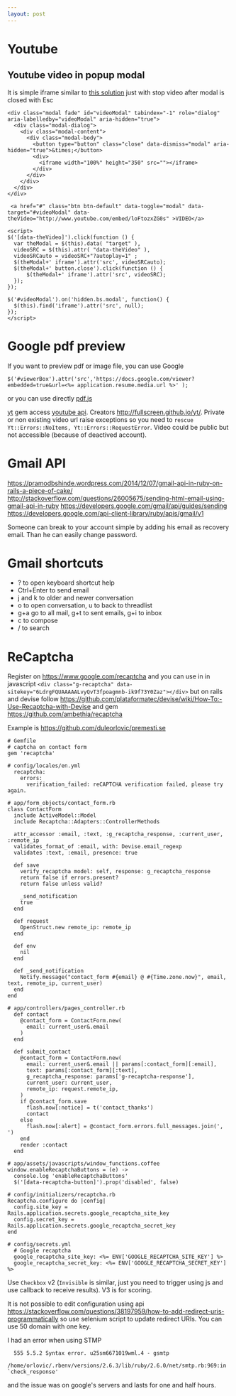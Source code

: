 ```yaml
---
layout: post
---
```


# Youtube

## Youtube video in popup modal

It is simple iframe similar to [this
solution](http://jsfiddle.net/jeremykenedy/h8daS/1/) just with stop video after
modal is closed with Esc

~~~
<div class="modal fade" id="videoModal" tabindex="-1" role="dialog" aria-labelledby="videoModal" aria-hidden="true">
  <div class="modal-dialog">
    <div class="modal-content">
      <div class="modal-body">
        <button type="button" class="close" data-dismiss="modal" aria-hidden="true">&times;</button>
        <div>
          <iframe width="100%" height="350" src=""></iframe>
        </div>
      </div>
    </div>
  </div>
</div>

 <a href="#" class="btn btn-default" data-toggle="modal" data-target="#videoModal" data-theVideo="http://www.youtube.com/embed/loFtozxZG0s" >VIDEO</a>

<script>
$('[data-theVideo]').click(function () {
  var theModal = $(this).data( "target" ),
  videoSRC = $(this).attr( "data-theVideo" ), 
  videoSRCauto = videoSRC+"?autoplay=1" ;
  $(theModal+' iframe').attr('src', videoSRCauto);
  $(theModal+' button.close').click(function () {
      $(theModal+' iframe').attr('src', videoSRC);
  });
});

$('#videoModal').on('hidden.bs.modal', function() {
  $(this).find('iframe').attr('src', null);
});
</script>
~~~

# Google pdf preview

If you want to preview pdf or image file, you can use Google 

~~~
$('#viewerBox').attr('src','https://docs.google.com/viewer?embedded=true&url=<%= application.resume.media.url %>' );
~~~


or you can use directly [pdf.js](http://mozilla.github.io/pdf.js/getting_started/)

[yt](https://github.com/Fullscreen/yt) gem access [youtube
api](https://developers.google.com/youtube/). Creators
<http://fullscreen.github.io/yt/>. Private or non existing video url raise
exceptions so you need to `rescue Yt::Errors::NoItems,
Yt::Errors::RequestError`. Video could be public but not accessible (because of
deactived account).

# Gmail API

https://pramodbshinde.wordpress.com/2014/12/07/gmail-api-in-ruby-on-rails-a-piece-of-cake/
http://stackoverflow.com/questions/26005675/sending-html-email-using-gmail-api-in-ruby
https://developers.google.com/gmail/api/guides/sending
https://developers.google.com/api-client-library/ruby/apis/gmail/v1

Someone can break to your account simple by adding his email as recovery email.
Than he can easily change password.

# Gmail shortcuts

* ? to open keyboard shortcut help
* Ctrl+Enter to send email
* j and k to older and newer conversation
* o to open conversation, u to back to threadlist
* g+a go to all mail, g+t to sent emails, g+i to inbox
* c to compose
* / to search

# ReCaptcha

Register on <https://www.google.com/recaptcha> and you can use in in javascript
`<div class="g-recaptcha" data-sitekey="6LdrgFQUAAAAALvyQvT3fpoagmnb-ik9f73Y0Zaz"></div>`
but on rails and devise follow
<https://github.com/plataformatec/devise/wiki/How-To:-Use-Recaptcha-with-Devise>
and gem <https://github.com/ambethia/recaptcha>

Example is https://github.com/duleorlovic/premesti.se

```
# Gemfile
# captcha on contact form
gem 'recaptcha'

# config/locales/en.yml
  recaptcha:
    errors:
      verification_failed: reCAPTCHA verification failed, please try again.

# app/form_objects/contact_form.rb
class ContactForm
  include ActiveModel::Model
  include Recaptcha::Adapters::ControllerMethods

  attr_accessor :email, :text, :g_recaptcha_response, :current_user, :remote_ip
  validates_format_of :email, with: Devise.email_regexp
  validates :text, :email, presence: true

  def save
    verify_recaptcha model: self, response: g_recaptcha_response
    return false if errors.present?
    return false unless valid?

    _send_notification
    true
  end

  def request
    OpenStruct.new remote_ip: remote_ip
  end

  def env
    nil
  end

  def _send_notification
    Notify.message("contact_form #{email} @ #{Time.zone.now}", email, text, remote_ip, current_user)
  end
end

# app/controllers/pages_controller.rb
  def contact
    @contact_form = ContactForm.new(
      email: current_user&.email
    )
  end

  def submit_contact
    @contact_form = ContactForm.new(
      email: current_user&.email || params[:contact_form][:email],
      text: params[:contact_form][:text],
      g_recaptcha_response: params['g-recaptcha-response'],
      current_user: current_user,
      remote_ip: request.remote_ip,
    )
    if @contact_form.save
      flash.now[:notice] = t('contact_thanks')
      contact
    else
      flash.now[:alert] = @contact_form.errors.full_messages.join(', ')
    end
    render :contact
  end

# app/assets/javascripts/window_functions.coffee
window.enableRecaptchaButtons = (e) ->
  console.log 'enableRecaptchaButtons'
  $('[data-recaptcha-button]').prop('disabled', false)

# config/initializers/recaptcha.rb
Recaptcha.configure do |config|
  config.site_key = Rails.application.secrets.google_recaptcha_site_key
  config.secret_key = Rails.application.secrets.google_recaptcha_secret_key
end

# config/secrets.yml
  # Google recaptcha
  google_recaptcha_site_key: <%= ENV['GOOGLE_RECAPTCHA_SITE_KEY'] %>
  google_recaptcha_secret_key: <%= ENV['GOOGLE_RECAPTCHA_SECRET_KEY'] %>
```

Use `Checkbox` v2 (`Invisible` is similar, just you need to trigger using js and
use callback to receive results). V3 is for scoring.

It is not possible to edit configuration using api
https://stackoverflow.com/questions/38197959/how-to-add-redirect-uris-programmatically
so use selenium script to update redirect URIs. You can use 50 domain with one
key.

I had an error when using STMP
~~~
  555 5.5.2 Syntax error. u25sm6671019wml.4 - gsmtp
  /home/orlovic/.rbenv/versions/2.6.3/lib/ruby/2.6.0/net/smtp.rb:969:in `check_response'
~~~
and the issue was on google's servers and lasts for one and half hours.
